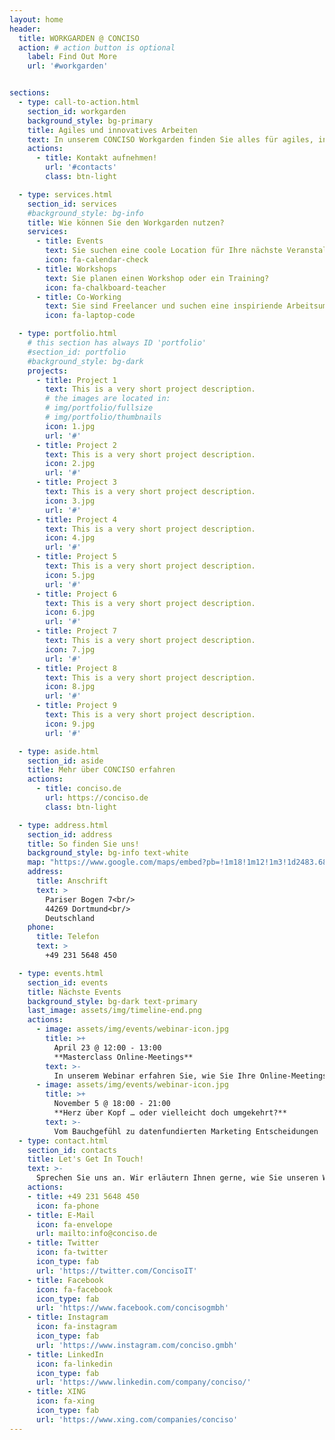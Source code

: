 ```yaml
---
layout: home
header:
  title: WORKGARDEN @ CONCISO
  action: # action button is optional
    label: Find Out More
    url: '#workgarden'


sections:
  - type: call-to-action.html
    section_id: workgarden
    background_style: bg-primary
    title: Agiles und innovatives Arbeiten
    text: In unserem CONCISO Workgarden finden Sie alles für agiles, innovatives Arbeiten - ob allein oder im Team. Erleben Sie die inspirierende Atmosphäre und TODO ...
    actions:
      - title: Kontakt aufnehmen!
        url: '#contacts'
        class: btn-light

  - type: services.html
    section_id: services
    #background_style: bg-info
    title: Wie können Sie den Workgarden nutzen?
    services:
      - title: Events
        text: Sie suchen eine coole Location für Ihre nächste Veranstaltung?
        icon: fa-calendar-check
      - title: Workshops
        text: Sie planen einen Workshop oder ein Training?
        icon: fa-chalkboard-teacher
      - title: Co-Working
        text: Sie sind Freelancer und suchen eine inspiriende Arbeitsumgebung?
        icon: fa-laptop-code

  - type: portfolio.html
    # this section has always ID 'portfolio'
    #section_id: portfolio
    #background_style: bg-dark
    projects:
      - title: Project 1
        text: This is a very short project description.
        # the images are located in:
        # img/portfolio/fullsize
        # img/portfolio/thumbnails
        icon: 1.jpg
        url: '#'
      - title: Project 2
        text: This is a very short project description.
        icon: 2.jpg
        url: '#'
      - title: Project 3
        text: This is a very short project description.
        icon: 3.jpg
        url: '#'
      - title: Project 4
        text: This is a very short project description.
        icon: 4.jpg
        url: '#'
      - title: Project 5
        text: This is a very short project description.
        icon: 5.jpg
        url: '#'
      - title: Project 6
        text: This is a very short project description.
        icon: 6.jpg
        url: '#'
      - title: Project 7
        text: This is a very short project description.
        icon: 7.jpg
        url: '#'
      - title: Project 8
        text: This is a very short project description.
        icon: 8.jpg
        url: '#'
      - title: Project 9
        text: This is a very short project description.
        icon: 9.jpg
        url: '#'

  - type: aside.html
    section_id: aside
    title: Mehr über CONCISO erfahren
    actions:
      - title: conciso.de
        url: https://conciso.de
        class: btn-light

  - type: address.html
    section_id: address
    title: So finden Sie uns!
    background_style: bg-info text-white
    map: "https://www.google.com/maps/embed?pb=!1m18!1m12!1m3!1d2483.6841635868645!2d7.520305815544835!3d51.500663119017034!2m3!1f0!2f0!3f0!3m2!1i1024!2i768!4f13.1!3m3!1m2!1s0x47b917045edd95ab%3A0x8782a144767f55d0!2sWorkgarden%40Conciso!5e0!3m2!1sde!2sde!4v1587384520208!5m2!1sde!2sde"
    address:
      title: Anschrift
      text: >
        Pariser Bogen 7<br/>
        44269 Dortmund<br/>
        Deutschland
    phone:
      title: Telefon
      text: >
        +49 231 5648 450

  - type: events.html
    section_id: events
    title: Nächste Events
    background_style: bg-dark text-primary
    last_image: assets/img/timeline-end.png
    actions:
      - image: assets/img/events/webinar-icon.jpg
        title: >+
          April 23 @ 12:00 - 13:00
          **Masterclass Online-Meetings**
        text: >-
          In unserem Webinar erfahren Sie, wie Sie Ihre Online-Meetings noch besser machen, welche Möglichkeiten es abseits des üblichen Screensharing gibt.
      - image: assets/img/events/webinar-icon.jpg
        title: >+
          November 5 @ 18:00 - 21:00
          **Herz über Kopf … oder vielleicht doch umgekehrt?**
        text: >-
          Vom Bauchgefühl zu datenfundierten Marketing Entscheidungen
  - type: contact.html
    section_id: contacts
    title: Let's Get In Touch!
    text: >-
      Sprechen Sie uns an. Wir erläutern Ihnen gerne, wie Sie unseren Workgarden nutzen können.
    actions:
    - title: +49 231 5648 450
      icon: fa-phone
    - title: E-Mail
      icon: fa-envelope
      url: mailto:info@conciso.de
    - title: Twitter
      icon: fa-twitter
      icon_type: fab
      url: 'https://twitter.com/ConcisoIT'
    - title: Facebook
      icon: fa-facebook
      icon_type: fab
      url: 'https://www.facebook.com/concisogmbh'
    - title: Instagram
      icon: fa-instagram
      icon_type: fab
      url: 'https://www.instagram.com/conciso.gmbh'
    - title: LinkedIn
      icon: fa-linkedin
      icon_type: fab
      url: 'https://www.linkedin.com/company/conciso/'
    - title: XING
      icon: fa-xing
      icon_type: fab
      url: 'https://www.xing.com/companies/conciso'
---
```

